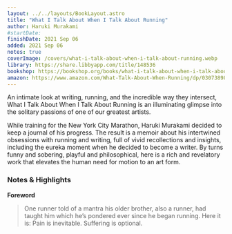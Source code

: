 ```yaml
---
layout: ../../layouts/BookLayout.astro
title: "What I Talk About When I Talk About Running"
author: Haruki Murakami
#startDate:
finishDate: 2021 Sep 06
added: 2021 Sep 06
notes: true
coverImage: /covers/what-i-talk-about-when-i-talk-about-running.webp
library: https://share.libbyapp.com/title/148536
bookshop: https://bookshop.org/books/what-i-talk-about-when-i-talk-about-running-a-memoir/9780307389831
amazon: https://www.amazon.com/What-Talk-About-When-Running/dp/0307389839/
---
```


An intimate look at writing, running, and the incredible way they intersect, What I Talk About When I Talk About Running is an illuminating glimpse into the solitary passions of one of our greatest artists.

While training for the New York City Marathon, Haruki Murakami decided to keep a journal of his progress. The result is a memoir about his intertwined obsessions with running and writing, full of vivid recollections and insights, including the eureka moment when he decided to become a writer. By turns funny and sobering, playful and philosophical, here is a rich and revelatory work that elevates the human need for motion to an art form.

### Notes & Highlights
**Foreword**
> One runner told of a mantra his older brother, also a runner, had taught him which he’s pondered ever since he began running. Here it is: Pain is inevitable. Suffering is optional.  
